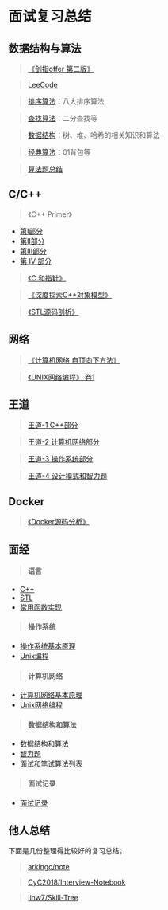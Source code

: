 # 面试复习总结

## 数据结构与算法

> [《剑指offer 第二版》](notes/algorithms/剑指offer.md)

> [LeeCode](https://github.com/guanjunjian/LeetCode/blob/master/README.md)

> [排序算法](notes/algorithms/排序算法.md)：八大排序算法

> [查找算法](notes/algorithms/查找算法.md)：二分查找等

> [数据结构](notes/algorithms/数据结构.md)：树、堆、哈希的相关知识和算法

> [经典算法](notes/algorithms/经典算法)：01背包等

> [算法题总结](notes/algorithms/题目分类.md)

## C/C++

> 《C++ Primer》

- [第Ⅰ部分](https://guanjunjian.github.io/2017/01/19/study-cpp-primer-summary_1/)
- [第Ⅱ部分](https://guanjunjian.github.io/2017/01/26/study-cpp-primer-summary_2/)
- [第Ⅲ部分](https://guanjunjian.github.io/2017/02/02/study-cpp-primer-summary_3/)
- [第 IV 部分](https://guanjunjian.github.io/2017/02/09/study-cpp-primer-summary_4/)

> [《C 和指针》](https://guanjunjian.github.io/2017/01/09/study-pointers-on-c-summary/)

> [《深度探索C++对象模型》](notes/language/Inside_the_C++_Object_Mode.md)

> [《STL源码剖析》](notes/language/STL源码剖析.md)

## 网络

> [《计算机网络 自顶向下方法》](notes/network/Computer-Networking-Top-Down.md)

> [《UNIX网络编程》 卷1](notes/network/unp笔记.md)

## 王道

> [王道-1 C++部分](notes/Wangdao/王道程序员求职宝典_1.md)

> [王道-2 计算机网络部分](notes/Wangdao/王道程序员求职宝典_2.md)

> [王道-3 操作系统部分](notes/Wangdao/王道程序员求职宝典_3.md)

> [王道-4 设计模式和智力题](notes/Wangdao/王道程序员求职宝典_4.md)

## Docker

> [《Docker源码分析》](notes/Docker/Docker源码分析.md)

## 面经

> #### 语言

- [C++](notes/interview/language/C++.md)
- [STL](notes/interview/language/STL.md)
- [常用函数实现](notes/algorithms/常用函数实现.md)

> #### 操作系统

- [操作系统基本原理](notes/interview/system/操作系统.md)
- [Unix编程](notes/interview/system/Unix编程.md)

> #### 计算机网络

- [计算机网络基本原理](notes/interview/network/计算机网络.md)
- [Unix网络编程](notes/interview/network/Unix网络编程.md)

> #### 数据结构和算法

- [数据结构和算法](notes/interview/algorithms/数据结构和算法.md)
- [智力题](notes/interview/algorithms/智力题.md)
- [面试和笔试算法列表](notes/interview/algorithms/面试和笔试算法列表.md)

> #### 面试记录

- [面试记录](notes/interview/面试记录.md)

## 他人总结

下面是几份整理得比较好的复习总结。

> [arkingc/note](https://github.com/arkingc/note)

> [CyC2018/Interview-Notebook](https://github.com/CyC2018/Interview-Notebook)

> [linw7/Skill-Tree](https://github.com/linw7/Skill-Tree)
